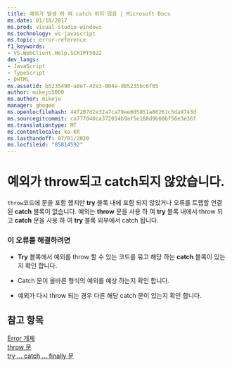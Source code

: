 ```yaml
---
title: 예외가 발생 하 여 catch 하지 않음 | Microsoft Docs
ms.date: 01/18/2017
ms.prod: visual-studio-windows
ms.technology: vs-javascript
ms.topic: error-reference
f1_keywords:
- VS.WebClient.Help.SCRIPT5022
dev_langs:
- JavaScript
- TypeScript
- DHTML
ms.assetid: b5235490-a8e7-42e3-804e-d85235bc6f05
author: mikejo5000
ms.author: mikejo
manager: ghogen
ms.openlocfilehash: 44f207d2e32a7ca79ee0d5851a80261c5da9743d
ms.sourcegitcommit: ca777040ca372014b9af5e188d9b60bf56e3e36f
ms.translationtype: MT
ms.contentlocale: ko-KR
ms.lasthandoff: 07/01/2020
ms.locfileid: "85814592"
---
```

# <a name="exception-thrown-and-not-caught"></a>예외가 throw되고 catch되지 않았습니다.
`throw`코드에 문을 포함 했지만 **try** 블록 내에 포함 되지 않았거나 오류를 트랩할 연결 된 **catch** 블록이 없습니다. 예외는 **throw** 문을 사용 하 여 **try** 블록 내에서 throw 되 고 **catch** 문을 사용 하 여 **try** 블록 외부에서 catch 됩니다.  
  
### <a name="to-correct-this-error"></a>이 오류를 해결하려면  
  
- **Try** 블록에서 예외를 throw 할 수 있는 코드를 묶고 해당 하는 **catch** 블록이 있는지 확인 합니다.  
  
- Catch 문이 올바른 형식의 예외를 예상 하는지 확인 합니다.  
  
- 예외가 다시 throw 되는 경우 다른 해당 catch 문이 있는지 확인 합니다.  
  
## <a name="see-also"></a>참고 항목  
 [Error 개체](../../javascript/reference/error-object-javascript.md)   
 [throw 문](../../javascript/reference/throw-statement-javascript.md)   
 [try ... catch ... finally 문](../../javascript/reference/try-dot-dot-dot-catch-dot-dot-dot-finally-statement-javascript.md)